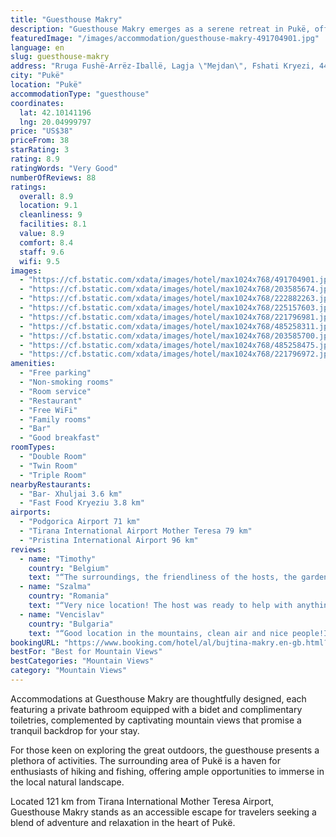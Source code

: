 ```yaml
---
title: "Guesthouse Makry"
description: "Guesthouse Makry emerges as a serene retreat in Pukë, offering a harmonious blend of comfort and natural beauty."
featuredImage: "/images/accommodation/guesthouse-makry-491704901.jpg"
language: en
slug: guesthouse-makry
address: "Rruga Fushë-Arrëz-Iballë, Lagja \"Mejdan\", Fshati Kryezi, 4402 Pukë, Albania"
city: "Pukë"
location: "Pukë"
accommodationType: "guesthouse"
coordinates:
  lat: 42.10141196
  lng: 20.04999797
price: "US$38"
priceFrom: 38
starRating: 3
rating: 8.9
ratingWords: "Very Good"
numberOfReviews: 88
ratings:
  overall: 8.9
  location: 9.1
  cleanliness: 9
  facilities: 8.1
  value: 8.9
  comfort: 8.4
  staff: 9.6
  wifi: 9.5
images:
  - "https://cf.bstatic.com/xdata/images/hotel/max1024x768/491704901.jpg?k=8798e0cf5c3e3c0d398fcd0d09f0688b73cbac206506011663d75b6b9ca2d452&o=&hp=1"
  - "https://cf.bstatic.com/xdata/images/hotel/max1024x768/203585674.jpg?k=ed72bf6ebf67050d26aa9c9fb8fbab0bb52ccf4575021a08159de122828d3a9b&o=&hp=1"
  - "https://cf.bstatic.com/xdata/images/hotel/max1024x768/222882263.jpg?k=b0abe51096e149388d01f0d492d31073429d47ef86d6313b311dde50b30d6942&o=&hp=1"
  - "https://cf.bstatic.com/xdata/images/hotel/max1024x768/225157603.jpg?k=53cb5431a0f10fbba0d9558b6128f9107d89aa850efe218aafcee0d552a376da&o=&hp=1"
  - "https://cf.bstatic.com/xdata/images/hotel/max1024x768/221796981.jpg?k=3b3252d5bfe1b3bf7bd767b81ed9a26c643cb60fef24202839d404de72b4d3f1&o=&hp=1"
  - "https://cf.bstatic.com/xdata/images/hotel/max1024x768/485258311.jpg?k=87b75510fc70fbb83cd6eb5d2101fab0144daa3c6b0645c8d8128be7597526da&o=&hp=1"
  - "https://cf.bstatic.com/xdata/images/hotel/max1024x768/203585700.jpg?k=576aecff88f6d9a2d8754840542f41189d0e40c8a18d3c7a6c4466790b960884&o=&hp=1"
  - "https://cf.bstatic.com/xdata/images/hotel/max1024x768/485258475.jpg?k=168f95407ba2ce9f3581851c824e41f3f802e2b6a3a94feca7d5bb8c089a79b8&o=&hp=1"
  - "https://cf.bstatic.com/xdata/images/hotel/max1024x768/221796972.jpg?k=d125b3bdb099a20eabe6d2eeeb15bbcfa88aba7b257ee80e07ccfbbabfeb0e29&o=&hp=1"
amenities:
  - "Free parking"
  - "Non-smoking rooms"
  - "Room service"
  - "Restaurant"
  - "Free WiFi"
  - "Family rooms"
  - "Bar"
  - "Good breakfast"
roomTypes:
  - "Double Room"
  - "Twin Room"
  - "Triple Room"
nearbyRestaurants:
  - "Bar- Xhuljai 3.6 km"
  - "Fast Food Kryeziu 3.8 km"
airports:
  - "Podgorica Airport 71 km"
  - "Tirana International Airport Mother Teresa 79 km"
  - "Pristina International Airport 96 km"
reviews:
  - name: "Timothy"
    country: "Belgium"
    text: "“The surroundings, the friendliness of the hosts, the garden”"
  - name: "Szalma"
    country: "Romania"
    text: "“Very nice location! The host was ready to help with anything he could. We ate well there.”"
  - name: "Vencislav"
    country: "Bulgaria"
    text: "“Good location in the mountains, clean air and nice people!I recommend this place!”"
bookingURL: "https://www.booking.com/hotel/al/bujtina-makry.en-gb.html?aid=8035640"
bestFor: "Best for Mountain Views"
bestCategories: "Mountain Views"
category: "Mountain Views"
---
```


Accommodations at Guesthouse Makry are thoughtfully designed, each featuring a private bathroom equipped with a bidet and complimentary toiletries, complemented by captivating mountain views that promise a tranquil backdrop for your stay.

For those keen on exploring the great outdoors, the guesthouse presents a plethora of activities. The surrounding area of Pukë is a haven for enthusiasts of hiking and fishing, offering ample opportunities to immerse in the local natural landscape.

Located 121 km from Tirana International Mother Teresa Airport, Guesthouse Makry stands as an accessible escape for travelers seeking a blend of adventure and relaxation in the heart of Pukë.